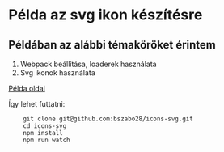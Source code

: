 # Példa az svg ikon készítésre

## Példában az alábbi témaköröket érintem

1. Webpack beállítása, loaderek használata
2. Svg ikonok használata

[Példa oldal](https://bszabo28.github.io/icons-svg/index.html)

Így lehet futtatni:
```
	git clone git@github.com:bszabo28/icons-svg.git
	cd icons-svg
	npm install
	npm run watch
```
